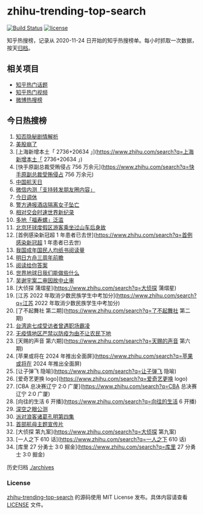 # zhihu-trending-top-search

[![Build Status](https://github.com/justjavac/zhihu-trending-top-search/workflows/ci/badge.svg?branch=main)](https://github.com/justjavac/zhihu-trending-top-search/actions)
[![license](https://img.shields.io/github/license/justjavac/zhihu-trending-top-search)](https://github.com/justjavac/zhihu-trending-top-search/blob/main/LICENSE)

知乎热搜榜，记录从 2020-11-24 日开始的知乎热搜榜单。每小时抓取一次数据，按天[归档](./archives)。

## 相关项目

- [知乎热门话题](https://github.com/justjavac/zhihu-trending-hot-questions)
- [知乎热门视频](https://github.com/justjavac/zhihu-trending-hot-video)
- [微博热搜榜](https://github.com/justjavac/weibo-trending-hot-search)

## 今日热搜榜

<!-- BEGIN -->
<!-- 最后更新时间 Sun Apr 24 2022 22:07:36 GMT+0800 (China Standard Time) -->

1. [知否隐秘剧情解析](https://www.zhihu.com/search?q=知否隐秘剧情解析)
1. [美股崩了](https://www.zhihu.com/search?q=美股崩了)
1. [上海新增本土「 2736+20634 」](https://www.zhihu.com/search?q=上海新增本土「 2736+20634 」)
1. [快手原副总裁受贿侵占 756 万余元](https://www.zhihu.com/search?q=快手原副总裁受贿侵占 756 万余元)
1. [中国航天日](https://www.zhihu.com/search?q=中国航天日)
1. [微信内测「支持转发朋友圈内容」](https://www.zhihu.com/search?q=微信内测「支持转发朋友圈内容」)
1. [今日调休](https://www.zhihu.com/search?q=今日调休)
1. [警方通报酒店隔离女子坠亡](https://www.zhihu.com/search?q=警方通报酒店隔离女子坠亡)
1. [相对交会时速世界新纪录](https://www.zhihu.com/search?q=相对交会时速世界新纪录)
1. [多地「福寿螺」泛滥](https://www.zhihu.com/search?q=多地「福寿螺」泛滥)
1. [北京环球度假区游客乘坐过山车后身故](https://www.zhihu.com/search?q=北京环球度假区游客乘坐过山车后身故)
1. [首例感染新冠超 1 年患者已去世](https://www.zhihu.com/search?q=首例感染新冠超 1 年患者已去世)
1. [我国成年国民人均纸书阅读量](https://www.zhihu.com/search?q=我国成年国民人均纸书阅读量)
1. [明日方舟三周年前瞻](https://www.zhihu.com/search?q=明日方舟三周年前瞻)
1. [阅读给你答案](https://www.zhihu.com/search?q=阅读给你答案)
1. [世界地球日我们能做些什么](https://www.zhihu.com/search?q=世界地球日我们能做些什么)
1. [吴谢宇案二审因故中止审](https://www.zhihu.com/search?q=吴谢宇案二审因故中止审)
1. [大侦探 蒲熠星](https://www.zhihu.com/search?q=大侦探 蒲熠星)
1. [江苏 2022 年取消少数民族学生中考加分](https://www.zhihu.com/search?q=江苏 2022 年取消少数民族学生中考加分)
1. [了不起舞社 第二期](https://www.zhihu.com/search?q=了不起舞社 第二期)
1. [台湾逾七成受访者曾遇职场霸凌](https://www.zhihu.com/search?q=台湾逾七成受访者曾遇职场霸凌)
1. [无疫情地区严禁以防疫为由不让农民下地](https://www.zhihu.com/search?q=无疫情地区严禁以防疫为由不让农民下地)
1. [天赐的声音 第六期](https://www.zhihu.com/search?q=天赐的声音 第六期)
1. [苹果或将在 2024 年推出全面屏](https://www.zhihu.com/search?q=苹果或将在 2024 年推出全面屏)
1. [让子弹飞 隐喻](https://www.zhihu.com/search?q=让子弹飞 隐喻)
1. [爱奇艺更换 logo](https://www.zhihu.com/search?q=爱奇艺更换 logo)
1. [CBA 总决赛辽宁 2:0 广厦](https://www.zhihu.com/search?q=CBA 总决赛辽宁 2:0 广厦)
1. [向往的生活 6 开播](https://www.zhihu.com/search?q=向往的生活 6 开播)
1. [深空之眼公测](https://www.zhihu.com/search?q=深空之眼公测)
1. [派对浪客诸葛孔明第四集](https://www.zhihu.com/search?q=派对浪客诸葛孔明第四集)
1. [首部航母主题宣传片](https://www.zhihu.com/search?q=首部航母主题宣传片)
1. [大侦探 第九案](https://www.zhihu.com/search?q=大侦探 第九案)
1. [一人之下 610 话](https://www.zhihu.com/search?q=一人之下 610 话)
1. [库里 27 分勇士 3:0 掘金](https://www.zhihu.com/search?q=库里 27 分勇士 3:0 掘金)

<!-- END -->

历史归档 [./archives](./archives)

### License

[zhihu-trending-top-search](https://github.com/justjavac/zhihu-trending-top-search)
的源码使用 MIT License 发布。具体内容请查看 [LICENSE](./LICENSE) 文件。

